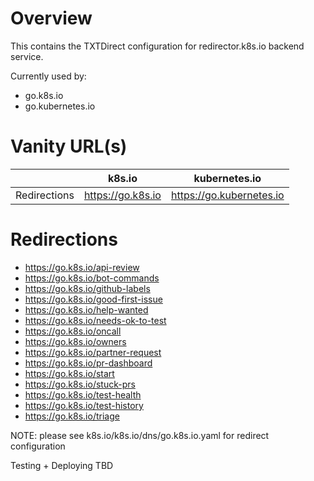 Overview
====
This contains the TXTDirect configuration for redirector.k8s.io backend service.

Currently used by:
- go.k8s.io
- go.kubernetes.io

Vanity URL(s)
====

|  | k8s.io | kubernetes.io |
| --- | --- | --- |
| Redirections | https://go.k8s.io | https://go.kubernetes.io |

Redirections
====
- https://go.k8s.io/api-review
- https://go.k8s.io/bot-commands
- https://go.k8s.io/github-labels
- https://go.k8s.io/good-first-issue
- https://go.k8s.io/help-wanted
- https://go.k8s.io/needs-ok-to-test
- https://go.k8s.io/oncall
- https://go.k8s.io/owners
- https://go.k8s.io/partner-request
- https://go.k8s.io/pr-dashboard
- https://go.k8s.io/start
- https://go.k8s.io/stuck-prs
- https://go.k8s.io/test-health
- https://go.k8s.io/test-history
- https://go.k8s.io/triage

NOTE: please see k8s.io/k8s.io/dns/go.k8s.io.yaml for redirect configuration

Testing + Deploying TBD